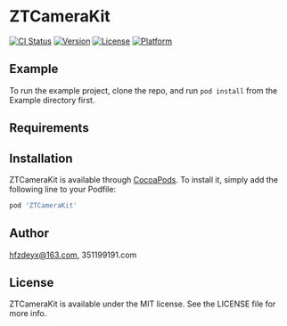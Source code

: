 # ZTCameraKit

[![CI Status](https://img.shields.io/travis/hfzdeyx@163.com/ZTCameraKit.svg?style=flat)](https://travis-ci.org/hfzdeyx@163.com/ZTCameraKit)
[![Version](https://img.shields.io/cocoapods/v/ZTCameraKit.svg?style=flat)](https://cocoapods.org/pods/ZTCameraKit)
[![License](https://img.shields.io/cocoapods/l/ZTCameraKit.svg?style=flat)](https://cocoapods.org/pods/ZTCameraKit)
[![Platform](https://img.shields.io/cocoapods/p/ZTCameraKit.svg?style=flat)](https://cocoapods.org/pods/ZTCameraKit)

## Example

To run the example project, clone the repo, and run `pod install` from the Example directory first.

## Requirements

## Installation

ZTCameraKit is available through [CocoaPods](https://cocoapods.org). To install
it, simply add the following line to your Podfile:

```ruby
pod 'ZTCameraKit'
```

## Author

hfzdeyx@163.com, 351199191.com

## License

ZTCameraKit is available under the MIT license. See the LICENSE file for more info.
